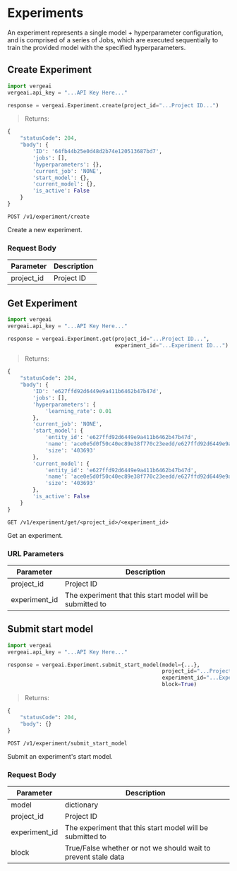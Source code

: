 # Experiments

An experiment represents a single model + hyperparameter configuration, and is comprised of a series of Jobs, which are executed sequentially to train the provided model with the specified hyperparameters.

## Create Experiment

```python
import vergeai
vergeai.api_key = "...API Key Here..."

response = vergeai.Experiment.create(project_id="...Project ID...")
```

> Returns:

```python
{
    "statusCode": 204,
    "body": {
        'ID': '64fb44b25e0d48d2b74e120513687bd7',
        'jobs': [],
        'hyperparameters': {},
        'current_job': 'NONE',
        'start_model': {},
        'current_model': {},
        'is_active': False
    }
}
```

`POST /v1/experiment/create`

Create a new experiment.

### Request Body

Parameter | Description
--------- | -----------
project_id | Project ID

## Get Experiment

```python
import vergeai
vergeai.api_key = "...API Key Here..."

response = vergeai.Experiment.get(project_id="...Project ID...",
                                  experiment_id="...Experiment ID...")
```

> Returns:

```python
{
    "statusCode": 204,
    "body": {
        'ID': 'e627ffd92d6449e9a411b6462b47b47d',
        'jobs': [],
        'hyperparameters': {
            'learning_rate': 0.01
        },
        'current_job': 'NONE',
        'start_model': {
            'entity_id': 'e627ffd92d6449e9a411b6462b47b47d',
            'name': 'ace0e5d0f50c40ec89e38f770c23eedd/e627ffd92d6449e9a411b6462b47b47d/start_model',
            'size': '403693'
        },
        'current_model': {
            'entity_id': 'e627ffd92d6449e9a411b6462b47b47d',
            'name': 'ace0e5d0f50c40ec89e38f770c23eedd/e627ffd92d6449e9a411b6462b47b47d/start_model',
            'size': '403693'
        },
        'is_active': False
    }
}
```

`GET /v1/experiment/get/<project_id>/<experiment_id>`

Get an experiment.

### URL Parameters

Parameter | Description
--------- | -----------
project_id | Project ID
experiment_id | The experiment that this start model will be submitted to

## Submit start model

```python
import vergeai
vergeai.api_key = "...API Key Here..."

response = vergeai.Experiment.submit_start_model(model={...},
                                                 project_id="...Project ID...",
                                                 experiment_id="...Experiment ID...",
                                                 block=True)
```

> Returns:

```python
{
    "statusCode": 204,
    "body": {}
}
```

`POST /v1/experiment/submit_start_model`

Submit an experiment's start model.

### Request Body

Parameter | Description
--------- | -----------
model | dictionary
project_id | Project ID
experiment_id | The experiment that this start model will be submitted to
block | True/False whether or not we should wait to prevent stale data
